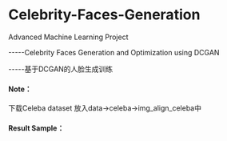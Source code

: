# Celebrity-Faces-Generation
Advanced Machine Learning Project 

-----Celebrity Faces Generation and Optimization using DCGAN

-----基于DCGAN的人脸生成训练

#### Note：

下载Celeba dataset 放入data->celeba->img_align_celeba中

#### Result Sample：
